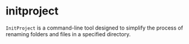 # initproject
`InitProject` is a command-line tool designed to simplify the process of renaming folders and files in a specified directory.
